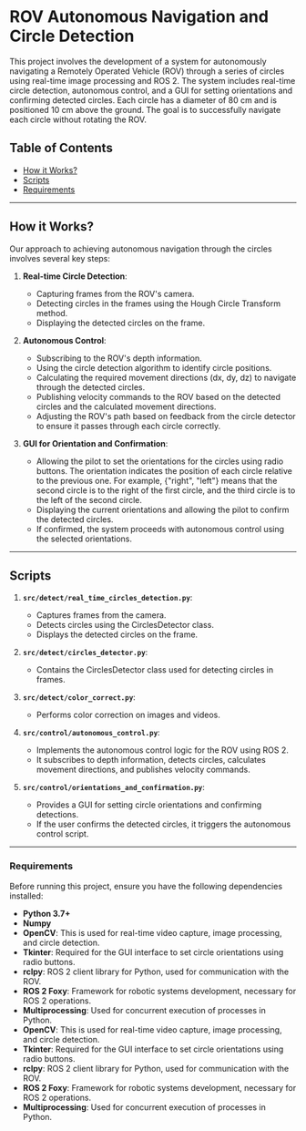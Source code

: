 # ROV Autonomous Navigation and Circle Detection

This project involves the development of a system for autonomously navigating a Remotely Operated Vehicle (ROV) through a series of circles using real-time image processing and ROS 2. The system includes real-time circle detection, autonomous control, and a GUI for setting orientations and confirming detected circles. Each circle has a diameter of 80 cm and is positioned 10 cm above the ground. The goal is to successfully navigate each circle without rotating the ROV. 

## Table of Contents

- [How it Works?](#how-it-works)
- [Scripts](#scripts)
- [Requirements](#requirements)

___

## How it Works?

Our approach to achieving autonomous navigation through the circles involves several key steps:

1. **Real-time Circle Detection**:
   - Capturing frames from the ROV's camera.
   - Detecting circles in the frames using the Hough Circle Transform method.
   - Displaying the detected circles on the frame.

2. **Autonomous Control**:
   - Subscribing to the ROV's depth information.
   - Using the circle detection algorithm to identify circle positions.
   - Calculating the required movement directions (dx, dy, dz) to navigate through the detected circles.
   - Publishing velocity commands to the ROV based on the detected circles and the calculated movement directions.
   - Adjusting the ROV's path based on feedback from the circle detector to ensure it passes through each circle correctly.

3. **GUI for Orientation and Confirmation**:
   - Allowing the pilot to set the orientations for the circles using radio buttons. The orientation indicates the position of each circle relative to the previous one. For example, {"right", "left"} means that the second circle is to the right of the first circle, and the third circle is to the left of the second circle.
   - Displaying the current orientations and allowing the pilot to confirm the detected circles.
   - If confirmed, the system proceeds with autonomous control using the selected orientations.


___
## Scripts
1. **`src/detect/real_time_circles_detection.py`**:
   - Captures frames from the camera.
   - Detects circles using the CirclesDetector class.
   - Displays the detected circles on the frame.
  
2. **`src/detect/circles_detector.py`**:
   - Contains the CirclesDetector class used for detecting circles in frames.
  
3. **`src/detect/color_correct.py`**:
   - Performs color correction on images and videos.

4. **`src/control/autonomous_control.py`**:
   - Implements the autonomous control logic for the ROV using ROS 2.
   - It subscribes to depth information, detects circles, calculates movement directions, and publishes velocity commands.

5. **`src/control/orientations_and_confirmation.py`**:
   - Provides a GUI for setting circle orientations and confirming detections.
   - If the user confirms the detected circles, it triggers the autonomous control script.
  
___
### Requirements

Before running this project, ensure you have the following dependencies installed:

- **Python 3.7+**
- **Numpy**
- **OpenCV**: This is used for real-time video capture, image processing, and circle detection.
- **Tkinter**: Required for the GUI interface to set circle orientations using radio buttons.
- **rclpy**: ROS 2 client library for Python, used for communication with the ROV.
- **ROS 2 Foxy**: Framework for robotic systems development, necessary for ROS 2 operations.
- **Multiprocessing**: Used for concurrent execution of processes in Python.
- **OpenCV**: This is used for real-time video capture, image processing, and circle detection.
- **Tkinter**: Required for the GUI interface to set circle orientations using radio buttons.
- **rclpy**: ROS 2 client library for Python, used for communication with the ROV.
- **ROS 2 Foxy**: Framework for robotic systems development, necessary for ROS 2 operations.
- **Multiprocessing**: Used for concurrent execution of processes in Python.
